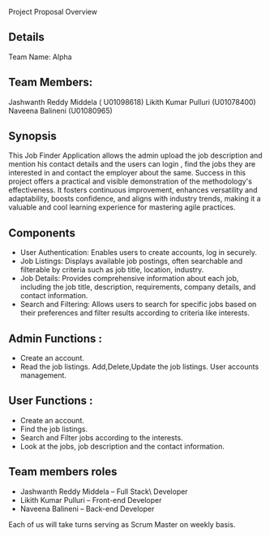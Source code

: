  Project Proposal Overview

## Details
Team Name: Alpha

## Team Members:
Jashwanth Reddy Middela ( U01098618) 
Likith Kumar Pulluri (U01078400) 
Naveena Balineni (U01080965)

## Synopsis
This Job Finder Application allows the admin upload the job description and mention his contact details and the users can login , find the jobs they are interested in and contact the employer about the same.
Success in this project offers a practical and visible demonstration of the methodology's effectiveness. It fosters continuous improvement, enhances versatility and adaptability, boosts confidence, and aligns with industry trends, making it a valuable and cool learning experience for mastering agile practices.

## Components
* User Authentication: Enables users to create accounts, log in securely.
* Job Listings: Displays available job postings, often searchable and filterable by criteria
such as job title, location, industry.
* Job Details: Provides comprehensive information about each job, including the job
title, description, requirements, company details, and contact information.
* Search and Filtering: Allows users to search for specific jobs based on their
preferences and filter results according to criteria like interests.
## Admin Functions :
* Create an account.
* Read the job listings. Add,Delete,Update the job listings. User accounts management.
## User Functions :
* Create an account.
* Find the job listings.
* Search and Filter jobs according to the interests.
* Look at the jobs, job description and the contact information.

## Team members roles
* Jashwanth Reddy Middela – Full Stack\ Developer 
* Likith Kumar Pulluri – Front-end Developer 
* Naveena Balineni – Back-end Developer

Each of us will take turns serving as Scrum Master on weekly basis. 
